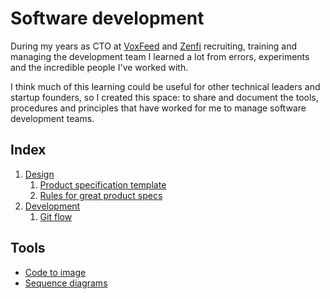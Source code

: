# Software development

During my years as CTO at [VoxFeed](https://voxfeed.com) and [Zenfi](https://zenfi.mx) recruiting, training and managing the development team I learned a lot from errors, experiments and the incredible people I've worked with.

I think much of this learning could be useful for other technical leaders and startup founders, so I created this space: to share and document the tools, procedures and principles that have worked for me to manage software development teams.

## Index

1. [Design](/design)
   1. [Product specification template](/design/product-specification-template.md)
   2. [Rules for great product specs](/design/rules-for-great-product-specs.md)
2. [Development](/development)
   1. [Git flow](/development/git-flow.md)

## Tools

* [Code to image](https://carbon.now.sh/)
* [Sequence diagrams](https://swimlanes.io/)
